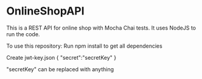 # OnlineShopAPI

This is a REST API for online shop with Mocha Chai tests.
It uses NodeJS to run the code.


To use this repository:
Run npm install to get all dependencies

Create jwt-key.json
{
    "secret":"secretKey"
}

"secretKey" can be replaced with anything
